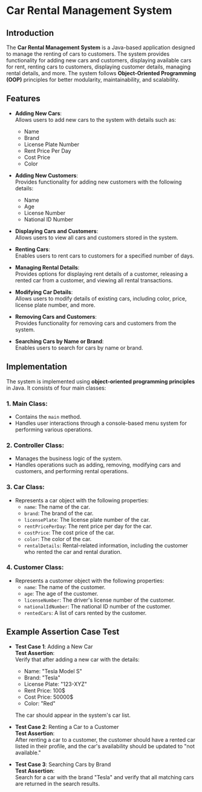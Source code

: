 # Car Rental Management System 

## Introduction
The **Car Rental Management System** is a Java-based application designed to manage the renting of cars to customers. The system provides functionality for adding new cars and customers, displaying available cars for rent, renting cars to customers, displaying customer details, managing rental details, and more. The system follows **Object-Oriented Programming (OOP)** principles for better modularity, maintainability, and scalability.

## Features

- **Adding New Cars**:  
  Allows users to add new cars to the system with details such as:
  - Name
  - Brand
  - License Plate Number
  - Rent Price Per Day
  - Cost Price
  - Color

- **Adding New Customers**:  
  Provides functionality for adding new customers with the following details:
  - Name
  - Age
  - License Number
  - National ID Number

- **Displaying Cars and Customers**:  
  Allows users to view all cars and customers stored in the system.

- **Renting Cars**:  
  Enables users to rent cars to customers for a specified number of days.

- **Managing Rental Details**:  
  Provides options for displaying rent details of a customer, releasing a rented car from a customer, and viewing all rental transactions.

- **Modifying Car Details**:  
  Allows users to modify details of existing cars, including color, price, license plate number, and more.

- **Removing Cars and Customers**:  
  Provides functionality for removing cars and customers from the system.

- **Searching Cars by Name or Brand**:  
  Enables users to search for cars by name or brand.

## Implementation
The system is implemented using **object-oriented programming principles** in Java. It consists of four main classes:

### 1. **Main Class**:
  - Contains the `main` method.
  - Handles user interactions through a console-based menu system for performing various operations.

### 2. **Controller Class**:
  - Manages the business logic of the system.
  - Handles operations such as adding, removing, modifying cars and customers, and performing rental operations.

### 3. **Car Class**:
  - Represents a car object with the following properties:
    - `name`: The name of the car.
    - `brand`: The brand of the car.
    - `licensePlate`: The license plate number of the car.
    - `rentPricePerDay`: The rent price per day for the car.
    - `costPrice`: The cost price of the car.
    - `color`: The color of the car.
    - `rentalDetails`: Rental-related information, including the customer who rented the car and rental duration.

### 4. **Customer Class**:
  - Represents a customer object with the following properties:
    - `name`: The name of the customer.
    - `age`: The age of the customer.
    - `licenseNumber`: The driver's license number of the customer.
    - `nationalIdNumber`: The national ID number of the customer.
    - `rentedCars`: A list of cars rented by the customer.

## Example Assertion Case Test

- **Test Case 1**: Adding a New Car  
  **Test Assertion**:  
  Verify that after adding a new car with the details:
  - Name: "Tesla Model S"
  - Brand: "Tesla"
  - License Plate: "123-XYZ"
  - Rent Price: 100$
  - Cost Price: 50000$
  - Color: "Red"  

  The car should appear in the system's car list.

- **Test Case 2**: Renting a Car to a Customer  
  **Test Assertion**:  
  After renting a car to a customer, the customer should have a rented car listed in their profile, and the car's availability should be updated to "not available."

- **Test Case 3**: Searching Cars by Brand  
  **Test Assertion**:  
  Search for a car with the brand "Tesla" and verify that all matching cars are returned in the search results.

